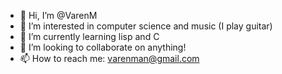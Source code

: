 - 👋 Hi, I’m @VarenM
- 👀 I’m interested in computer science and music (I play guitar)
- 🌱 I’m currently learning lisp and C
- 💞️ I’m looking to collaborate on anything!
- 📫 How to reach me: varenman@gmail.com

<!---
VarenM/VarenM is a ✨ special ✨ repository because its `README.md` (this file) appears on your GitHub profile.
You can click the Preview link to take a look at your changes.
--->

